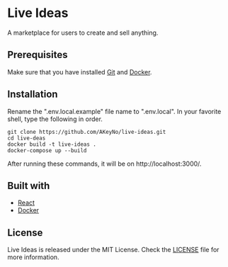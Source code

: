 # Live Ideas

A marketplace for users to create and sell anything.

## Prerequisites

Make sure that you have installed [Git](https://git-scm.com/) and [Docker](https://docs.docker.com/get-docker/).

## Installation

Rename the ".env.local.example" file name to ".env.local".
In your favorite shell, type the following in order.

```
git clone https://github.com/AKeyNo/live-ideas.git
cd live-deas
docker build -t live-ideas .
docker-compose up --build
```

After running these commands, it will be on http://localhost:3000/.

## Built with

- [React](https://reactjs.org/)
- [Docker](https://www.docker.com/)

## License

Live Ideas is released under the MIT License. Check the [LICENSE](https://github.com/AKeyNo/live-ideas/blob/main/LICENSE) file for more information.
